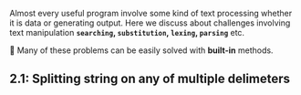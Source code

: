 
Almost every useful program involve some kind of text processing
whether it is data or generating output. 
Here we discuss about challenges involving text manipulation **`searching`, `substitution`,
`lexing`, `parsing`** etc.

:rotating_light: Many of these problems can be easily solved with **built-in** methods.

## 2.1: Splitting string on any of multiple delimeters

<!-- ######################################################################################################### -->
